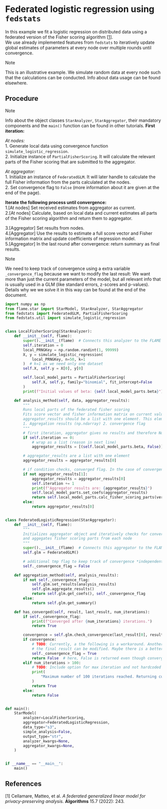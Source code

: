 # Federated logistic regression using `fedstats`

In this example we fit a logistic regression on distributed data using a federated version of the Fisher scoring algorithm [[1](#ref-1)].  
We use already implemented features from `fedstats` to iteratively update global estimates of parameters at every node over multiple rounds until convergence.

> [!NOTE]  
> This is an illustrative example. We simulate random data at every node such that the calculations can be conducted. Info about data usage can be found elsewhere.

## Procedure

> [!NOTE]  
> Info about the object classes `StarAnalyzer`, `StarAggregator`, their mandatory components and the `main()` function can be found in other tutorials.
**First iteration:**  

*At nodes:*  
    1. Generate local data using convergence function `simulate_logistic_regression`.  
    2. Initialize instance of `PartialFisherScoring`. It will calculate the relevant parts of the Fisher scoring that are submitted to the aggregator.  

*At aggregator:*  
    1. Initialize an instance of `FederatedGLM`. It will later handle to calculate the full Fisher information from the parts calculated at the nodes.  
    2. Set convergence flag to `False` (more information about it are given at the end of the page).  

**Iterate the following process until convergence:**  
   1.[At nodes] Set received estimates from aggregator as current.  
   2.[At nodes] Calculate, based on local data and current estimates all parts of the Fisher scoring algorithm and return them to aggregator.  

   3.[Aggregator] Set results from nodes.  
   4.[Aggregator] Use the results to estimate a full score vector and Fisher information matrix and update coefficients of regression model.  
   5.[Aggregator] In the last round after convergence: return summary as final results.  

> [!NOTE]  
> We need to keep track of convergence using a extra variable `_convergence_flag` because we want to modify the last result: We want more than just the current parameters of the model, but all relevant info that is usually used in a GLM (like standard errors, z-scores and p-values). Details why we we solve it in this way can be found at the end of the document.  

```python
import numpy as np
from flame.star import StarModel, StarAnalyzer, StarAggregator
from fedstats import FederatedGLM, PartialFisherScoring
from fedstats.util import simulate_logistic_regression


class LocalFisherScoring(StarAnalyzer):
    def __init__(self, flame):
        super().__init__(flame)  # Connects this analyzer to the FLAME components
        self.iteration = 0
        local_PRNGKey = np.random.randint(1, 99999)
        X, y = simulate_logistic_regression(
            local_PRNGKey, n=50, k=1
        )  # k=1 as we need only one dataset
        self.X, self.y = X[0], y[0]

        self.local_model_parts = PartialFisherScoring(
            self.X, self.y, family="binomial", fit_intercept=False
        )
        print(f"Initial values of beta: {self.local_model_parts.beta}")

    def analysis_method(self, data, aggregator_results):
        """
        Runs local parts of the federated fisher scoring
        Fits score vector and fisher information matrix on current values from aggregator results
        aggregator_results should be a list with one element. This element is a tuple 2 elements:
        1. Aggregation results (np.ndarray) 2. convergence flag
        """
        # first iteration, aggregator gives no results and therefore None, use local inital values
        if self.iteration == 0:
            # wrap as a list (reason in next line)
            aggregator_results = [(self.local_model_parts.beta, False)]

        # aggregator_results are a list with one element
        aggregator_results = aggregator_results[0]

        # if condition checks, converged flag. In the case of convergence, return the result
        if not aggregator_results[1]:
            aggregator_results = aggregator_results[0]
            self.iteration += 1
            print(f"Aggregator results are: {aggregator_results}")
            self.local_model_parts.set_coefs(aggregator_results)
            return self.local_model_parts.calc_fisher_scoring_parts(verbose=True)
        else:
            return aggregator_results[0]


class FederatedLogisticRegression(StarAggregator):
    def __init__(self, flame):
        """
        Initializes aggregator object and iteratively checks for convergence
        and aggegates fisher scoring parts from each node
        """
        super().__init__(flame)  # Connects this aggregator to the FLAME components
        self.glm = FederatedGLM()

        # additional tmp flag to keep track of convergence *independent* of convergence in has_converged() to modify final result
        self._convergence_flag = False

    def aggregation_method(self, analysis_results):
        if not self._convergence_flag:
            self.glm.set_results(analysis_results)
            self.glm.aggregate_results()
            return self.glm.get_coefs(), self._convergence_flag
        else:
            return self.glm.get_summary()

    def has_converged(self, result, last_result, num_iterations):
        if self._convergence_flag:
            print(f"Converged after {num_iterations} iterations.")
            return True

        convergence = self.glm.check_convergence(last_result[0], result[0], tol=1e-4)
        if convergence:
            # TODO: Currently, a the following is a workaround. Another round of analysis is done with no results such that
            # the final result can be modified. Maybe there is a better solution in the future.
            self._convergence_flag = True
            return False  # here, False is returned even though convergence is achieved to perform a final "redundant" round
        elif num_iterations > 100:
            # TODO: Include option for max iteration and not hardcoded tol
            print(
                "Maximum number of 100 iterations reached. Returning current results."
            )
            return True
        else:
            return False


def main():
    StarModel(
        analyzer=LocalFisherScoring,
        aggregator=FederatedLogisticRegression,
        data_type="s3",
        simple_analysis=False,
        output_type="str",
        analyzer_kwargs=None,
        aggregator_kwargs=None,
    )


if __name__ == "__main__":
    main()
```

<!--TODO: Explain issue with converged flag-->

## References

<span id="ref-1">[1]</span> Cellamare, Matteo, et al. *A federated generalized linear model for privacy-preserving analysis.* **Algorithms** 15.7 (2022): 243.
